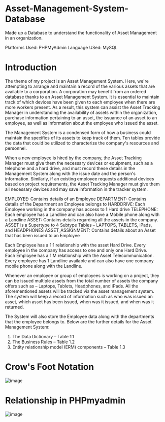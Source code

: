 # Asset-Management-System-Database
Made up a Database to understand the functionality of Asset Management in an organization. 

Platforms Used: PHPMyAdmin
Language USed: MySQL

# Introduction

The theme of my project is an Asset Management System. Here, we're attempting to arrange and maintain a record of the various assets that are available to a corporation. A corporation may benefit from an ordered database thanks to an Asset Management System. It is essential to maintain track of which devices have been given to each employee when there are more workers present. As a result, this system can assist the Asset Tracking Manager in understanding the availability of assets within the organization, purchase information pertaining to an asset, the issuance of an asset to an employee, as well as information about the employee who issued the asset.

The Management System is a condensed form of how a business could maintain the specifics of its assets to keep track of them. Ten tables provide the data that could be utilized to characterize the company's resources and personnel. 

When a new employee is hired by the company, the Asset Tracking Manager must give them the necessary devices or equipment, such as a telephone and a hard drive, and must record these details in the Management System along with the issue date and the person's information. Similarly, if an existing employee requests additional devices based on project requirements, the Asset Tracking Manager must give them all necessary devices and may save information in the tracker system.

EMPLOYEE: Contains details of an Employee
DEPARTMENT: Contains details of the Department an Employee belongs to
HARDDRIVE: Each Employee working in the company has access to 1 Hard drive
TELEPHONE: Each employee has a Landline and can also have a Mobile phone along with a Landline
ASSET: Contains details regarding all the assets in the company. ASSET is a Supertype to 4 Subtype Tables – LAPTOPS, TABLETS, iPads, and HEADPHONES
ASSET_ASSIGNMENT: Contains details about an Asset that has been issued to an Employee

Each Employee has a 1:1 relationship with the asset Hard Drive. Every employee in the company has access to one and only one Hard Drive.
 
Each Employee has a 1:M relationship with the Asset Telecommunication. Every employee has 1 Landline available and can also have one company mobile phone along with the Landline.

Whenever an employee or group of employees is working on a project, they can be issued multiple assets from the total number of assets the company offers such as – Laptops, Tablets, Headphones, and iPads.
All the aforementioned assets will be tracked via the asset management system. The system will keep a record of information such as who was issued an asset, which asset has been issued, when was it issued, and when was it returned.

The System will also store the Employee data along with the departments that the employee belongs to. 
Below are the further details for the Asset Management System:
1.	The Data Dictionary – Table 1.1
2.	The Business Rules – Table 1.2
3.	Entity relationship model (ERM) components – Table 1.3

# Crow's Foot Notation

![image](https://github.com/user-attachments/assets/0642440f-f8bf-497b-a609-25f63817dd3b)

# Relationship in PHPmyadmin

![image](https://github.com/user-attachments/assets/05590d2c-79e8-401d-829d-f6135c100714)





